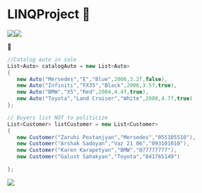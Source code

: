 # LINQProject :pushpin:

<div>
    <img src="http://asekose.am/upload/news/admin/2012/11/50b893233c8e9_medium.jpg" style="float:left">
    <img class="middle-img" src="https://upload.wikimedia.org/wikipedia/commons/thumb/1/1e/Toyota_Land_Cruiser_V8_front.JPG/300px-Toyota_Land_Cruiser_V8_front.JPG"/ >
 </div>
 
 :ledger:
 ```c#
//Catalog auto in sale
List<Auto> catalogAuto = new List<Auto>
{
    new Auto("Mersedes","E","Blue",2006,3.2f,false),
    new Auto("Infiniti","FX35","Black",2006,3.5f,true),
    new Auto("BMW","X5","Red",2004,4.4f,true),
    new Auto("Toyota","Land Cruiser","White",2008,4.7f,true)
};

// Buyers list NOT to politicize
List<Customer> listCustomer = new List<Customer>
{
    new Customer("Zaruhi Postanjyan","Mersedes","055105510"),
    new Customer("Arshak Sadoyan","Vaz 21 06","093101010"),
    new Customer("Karen Karapetyan","BMW","077777777"),
    new Customer("Galust Sahakyan","Toyota","041765149")

};
 ```
 
 ![](https://i.gyazo.com/8335b4d76cfcceaaa261167709b40002.png)
 
 
